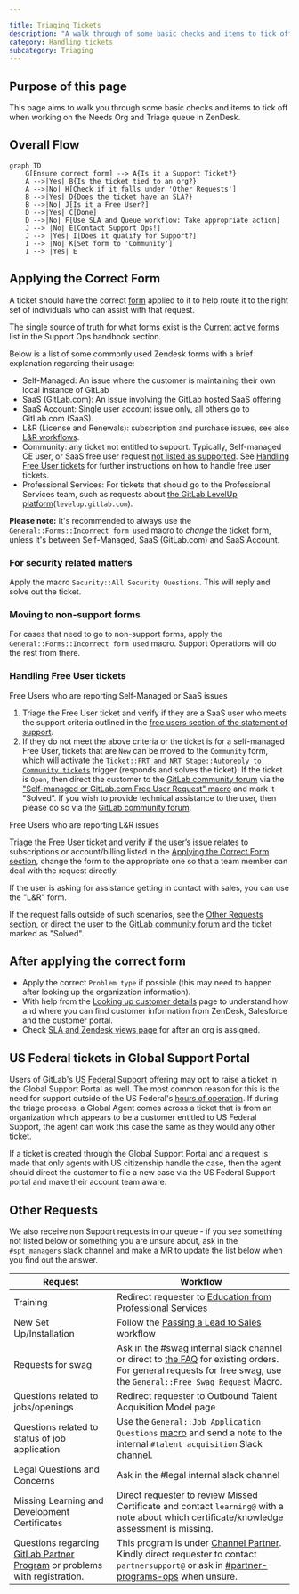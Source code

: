 ```yaml
---

title: Triaging Tickets
description: "A walk through of some basic checks and items to tick off when working on the Needs Org and Triage queue in ZenDesk."
category: Handling tickets
subcategory: Triaging
---
```




## Purpose of this page

This page aims to walk you through some basic checks and items to tick off when working on the Needs Org and Triage queue in ZenDesk.

## Overall Flow

```mermaid
graph TD
    G[Ensure correct form] --> A{Is it a Support Ticket?}
    A -->|Yes| B{Is the ticket tied to an org?}
    A -->|No| H[Check if it falls under 'Other Requests']
    B -->|Yes| D{Does the ticket have an SLA?}
    B -->|No| J[Is it a Free User?]
    D -->|Yes| C[Done]
    D -->|No| F[Use SLA and Queue workflow: Take appropriate action]
    J --> |No| E[Contact Support Ops!]
    J --> |Yes| I[Does it qualify for Support?]
    I --> |No| K[Set form to 'Community']
    I --> |Yes| E
```

## Applying the Correct Form

A ticket should have the correct [form](https://handbook.gitlab.com/handbook/support/readiness/operations/docs/zendesk/forms/) applied to it to help route it to the right set of individuals who can assist with that request.

The single source of truth for what forms exist is the [Current active forms](https://handbook.gitlab.com/handbook/support/readiness/operations/docs/zendesk/forms/) list in the Support Ops handbook section.

Below is a list of some commonly used Zendesk forms with a brief explanation regarding their usage:

- Self-Managed: An issue where the customer is maintaining their own local instance of GitLab
- SaaS (GitLab.com): An issue involving the GitLab hosted SaaS offering
- SaaS Account: Single user account issue only, all others go to GitLab.com (SaaS).
- L&R (License and Renewals): subscription and purchase issues, see also [L&R workflows](/handbook/support/license-and-renewals/workflows/).
- Community: any ticket not entitled to support. Typically, Self-managed CE user, or SaaS free user request [not listed as supported](/support/statement-of-support/#free-users). See [Handling Free User tickets](#handling-free-user-tickets) for further instructions on how to handle free user tickets.
- Professional Services: For tickets that should go to the Professional Services team, such as requests about [the GitLab LevelUp platform](https://about.gitlab.com/handbook/people-group/learning-and-development/level-up/)(`levelup.gitlab.com`).

**Please note:** It's recommended to always use the `General::Forms::Incorrect form used` macro to *change* the ticket form, unless it's between Self-Managed, SaaS (GitLab.com) and SaaS Account.

### For security related matters

Apply the macro `Security::All Security Questions`. This will reply and solve out the ticket.

### Moving to non-support forms

For cases that need to go to non-support forms, apply the `General::Forms::Incorrect form used` macro. Support Operations will do the rest from there.

### Handling Free User tickets

Free Users who are reporting Self-Managed or SaaS issues

1. Triage the Free User ticket and verify if they are a SaaS user who meets the support criteria outlined in the [free users section of the statement of support](https://about.gitlab.com/support/statement-of-support/#free-users).
1. If they do not meet the above criteria or the ticket is for a self-managed Free User, tickets that are `New` can be moved to the `Community` form, which will activate the [`Ticket::FRT and NRT Stage::Autoreply to Community tickets`](https://gitlab.com/search?group_id=2573624&repository_ref=master&scope=blobs&search=id%3A+5475841891484&snippets=false) trigger (responds and solves the ticket). If the ticket is `Open`, then direct the customer to the [GitLab community forum](https://forum.gitlab.com/) via the ["Self-managed or GitLab.com Free User Request" macro](https://gitlab.com/search?utf8=%E2%9C%93&group_id=15990755&project_id=17008590&scope=&search_code=true&snippets=false&repository_ref=master&search=id%3A+360044960813) and mark it "Solved”. If you wish to provide technical assistance to the user, then please do so via the [GitLab community forum](https://forum.gitlab.com/).

Free Users who are reporting L&R issues

Triage the Free User ticket and verify if the user’s issue relates to subscriptions or account/billing listed in the [Applying the Correct Form section](#applying-the-correct-form), change the form to the appropriate one so that a team member can deal with the request directly.

If the user is asking for assistance getting in contact with sales, you can use the "L&R" form.

If the request falls outside of such scenarios, see the [Other Requests section](#other-requests), or direct the user to the [GitLab community forum](https://forum.gitlab.com/) and the ticket marked as "Solved".

## After applying the correct form

- Apply the correct `Problem type` if possible (this may need to happen after looking up the organization information).
- With help from the [Looking up customer details](looking_up_customer_account_details.html) page to understand how and where you can find customer information from ZenDesk, Salesforce and the customer portal.
- Check [SLA and Zendesk views page](sla_and_views.html) for after an org is assigned.

## US Federal tickets in Global Support Portal

Users of GitLab's [US Federal Support](https://about.gitlab.com/support/us-federal-support/) offering may opt to raise a ticket in the Global Support Portal as well. The most common reason for this is the need for support outside of the US Federal's [hours of operation](https://about.gitlab.com/support/#hours-of-operation). If during the triage process, a Global Agent comes across a ticket that is from an organization which appears to be a customer entitled to US Federal Support, the agent can work this case the same as they would any other ticket.

If a ticket is created through the Global Support Portal and a request is made that only agents with US citizenship handle the case, then the agent should direct the customer to file a new case via the US Federal Support portal and make their account team aware.

## Other Requests

We also receive non Support requests in our queue - if you see something not listed below or something you are unsure about, ask in the `#spt_managers` slack channel and make a MR to update the list below when you find out the answer.

|Request|Workflow|
|--|--|
|Training|Redirect requester to [Education from Professional Services](/services/education/)|
|New Set Up/Installation|Follow the [Passing a Lead to Sales](/handbook/support/license-and-renewals/workflows/working_with_sales.html#specific-workflows-to-pass-to-sales) workflow|
|Requests for swag|Ask in the #swag internal slack channel or direct to [the FAQ](https://shop.gitlab.com/faq) for existing orders. For general requests for free swag, use the `General::Free Swag Request` Macro.|
|Questions related to jobs/openings|Redirect requester to Outbound Talent Acquisition Model page|
|Questions related to status of job application| Use the `General::Job Application Questions` [macro](https://gitlab.com/gitlab-com/support/support-ops/zendesk-global/macros/-/blob/master/macros/active/General/Job%20Application%20Questions.yaml) and send a note to the internal `#talent acquisition` Slack channel.|
|Legal Questions and Concerns|Ask in the #legal internal slack channel|
|Missing Learning and Development Certificates | Direct requester to review  Missed Certificate and contact `learning@` with a note about which certificate/knowledge assessment is missing. |
|Questions regarding [GitLab Partner Program](https://partners.gitlab.com/English/) or problems with registration. | This program is under [Channel Partner](https://about.gitlab.com/handbook/resellers/). Kindly direct requester to contact `partnersupport@` or ask in [#partner-programs-ops](https://gitlab.slack.com/archives/CTM4T5BPF) when unsure. |
